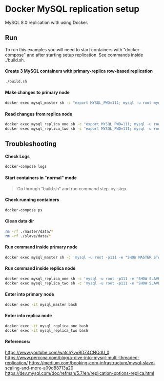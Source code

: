 Docker MySQL replication setup
========================

MySQL 8.0 replication with using Docker. 

## Run

To run this examples you will need to start containers with "docker-compose" 
and after starting setup replication. See commands inside ./build.sh. 

#### Create 3 MySQL containers with primary-replica row-based replication 

```bash
./build.sh
```

#### Make changes to primary node

```bash
docker exec mysql_master sh -c "export MYSQL_PWD=111; mysql -u root mydb -e 'create table code(code int); insert into code values (100), (200)'"
```

#### Read changes from replica node

```bash
docker exec mysql_replica_one sh -c "export MYSQL_PWD=111; mysql -u root mydb -e 'select * from code \G'"
docker exec mysql_replica_two sh -c "export MYSQL_PWD=111; mysql -u root mydb -e 'select * from code \G'"
```

## Troubleshooting

#### Check Logs

```bash
docker-compose logs
```

#### Start containers in "normal" mode

> Go through "build.sh" and run command step-by-step.

#### Check running containers

```bash
docker-compose ps
```

#### Clean data dir

```bash
rm -rf ./master/data/*
rm -rf ./slave/data/*
```

#### Run command inside primary node

```bash
docker exec mysql_master sh -c 'mysql -u root -p111 -e "SHOW MASTER STATUS \G"'
```

#### Run command inside replica node

```bash
docker exec mysql_replica_one sh -c 'mysql -u root -p111 -e "SHOW SLAVE STATUS \G"'
docker exec mysql_replica_two sh -c 'mysql -u root -p111 -e "SHOW SLAVE STATUS \G"'
```

#### Enter into primary node

```bash
docker exec -it mysql_master bash
```

#### Enter into replica node

```bash
docker exec -it mysql_replica_one bash
docker exec -it mysql_replica_two bash
```

#### References:
https://www.youtube.com/watch?v=BDZ4CNQdU_0
https://www.percona.com/blog/a-dive-into-mysql-multi-threaded-replication/
https://medium.com/booking-com-infrastructure/mysql-slave-scaling-and-more-a09d88713a20
https://dev.mysql.com/doc/refman/5.7/en/replication-options-replica.html